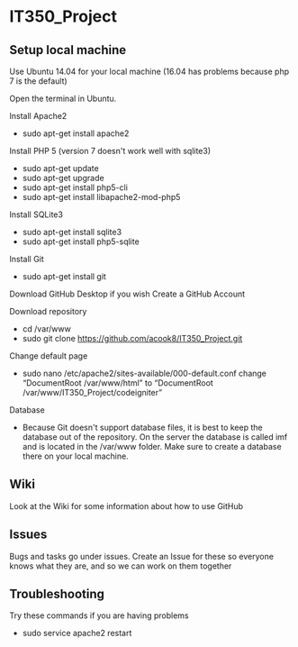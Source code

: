 # IT350_Project

## Setup local machine
Use Ubuntu 14.04 for your local machine (16.04 has problems because php 7 is the default)

Open the terminal in Ubuntu.

Install Apache2
* sudo apt-get install apache2

Install PHP 5 (version 7 doesn't work well with sqlite3)
* sudo apt-get update
* sudo apt-get upgrade
* sudo apt-get install php5-cli
* sudo apt-get install libapache2-mod-php5

Install SQLite3
* sudo apt-get install sqlite3
* sudo apt-get install php5-sqlite

Install Git
* sudo apt-get install git

Download GitHub Desktop if you wish
Create a GitHub Account

Download repository
* cd /var/www
* sudo git clone https://github.com/acook8/IT350_Project.git

Change default page
* sudo nano /etc/apache2/sites-available/000-default.conf
change “DocumentRoot /var/www/html” to “DocumentRoot /var/www/IT350_Project/codeigniter”

Database
* Because Git doesn't support database files, it is best to keep the database out of the repository. On the server the database is called imf and is located in the /var/www folder. Make sure to create a database there on your local machine.

## Wiki
Look at the Wiki for some information about how to use GitHub

## Issues
Bugs and tasks go under issues. Create an Issue for these so everyone knows what they are, and so we can work on them together

## Troubleshooting
Try these commands if you are having problems
* sudo service apache2 restart


